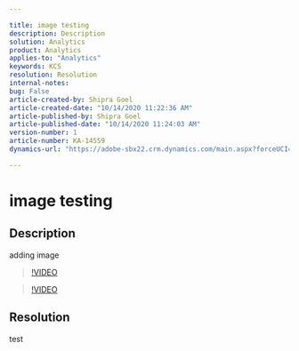 ```yaml
---

title: image testing
description: Description
solution: Analytics
product: Analytics
applies-to: "Analytics"
keywords: KCS
resolution: Resolution
internal-notes:
bug: False
article-created-by: Shipra Goel
article-created-date: "10/14/2020 11:22:36 AM"
article-published-by: Shipra Goel
article-published-date: "10/14/2020 11:24:03 AM"
version-number: 1
article-number: KA-14559
dynamics-url: "https://adobe-sbx22.crm.dynamics.com/main.aspx?forceUCI=1&pagetype=entityrecord&etn=knowledgearticle&id=bd5db68b-0f0e-eb11-a813-000d3a102a06"

---
```


# image testing

## Description

adding image

>[!VIDEO](https://video.tv.adobe.com/v/18696?quality=9&learn=on)




>[!VIDEO](https://video.tv.adobe.com/v/18696?quality=9&learn=on)

## Resolution

test
